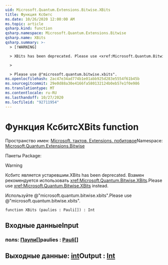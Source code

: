 ```yaml
---
uid: Microsoft.Quantum.Extensions.Bitwise.XBits
title: Функция Ксбитс
ms.date: 10/26/2020 12:00:00 AM
ms.topic: article
qsharp.kind: function
qsharp.namespace: Microsoft.Quantum.Extensions.Bitwise
qsharp.name: XBits
qsharp.summary: >-
  > [!WARNING]

  > XBits has been deprecated. Please use <xref:Microsoft.Quantum.Bitwise.XBits> instead.

  >

  > Please use @"microsoft.quantum.bitwise.xbits".
ms.openlocfilehash: 2ac47e34ad774b1e01abb925d283e5554f61b45b
ms.sourcegitcommit: 29e0d88a30e4166fa580132124b0eb57e1f0e986
ms.translationtype: MT
ms.contentlocale: ru-RU
ms.lasthandoff: 10/27/2020
ms.locfileid: "92711954"
---
```

# <a name="xbits-function"></a><span data-ttu-id="d8074-102">Функция Ксбитс</span><span class="sxs-lookup"><span data-stu-id="d8074-102">XBits function</span></span>

<span data-ttu-id="d8074-103">Пространство имен: [Microsoft. тактов. Extensions. побитовое](xref:Microsoft.Quantum.Extensions.Bitwise)</span><span class="sxs-lookup"><span data-stu-id="d8074-103">Namespace: [Microsoft.Quantum.Extensions.Bitwise](xref:Microsoft.Quantum.Extensions.Bitwise)</span></span>

<span data-ttu-id="d8074-104">Пакеты [](https://nuget.org/packages/)</span><span class="sxs-lookup"><span data-stu-id="d8074-104">Package: [](https://nuget.org/packages/)</span></span>


> [!WARNING]
> <span data-ttu-id="d8074-105">Ксбитс является устаревшим.</span><span class="sxs-lookup"><span data-stu-id="d8074-105">XBits has been deprecated.</span></span> <span data-ttu-id="d8074-106">Взамен рекомендуется использовать <xref:Microsoft.Quantum.Bitwise.XBits>.</span><span class="sxs-lookup"><span data-stu-id="d8074-106">Please use <xref:Microsoft.Quantum.Bitwise.XBits> instead.</span></span>
>
> <span data-ttu-id="d8074-107">Используйте @"microsoft.quantum.bitwise.xbits".</span><span class="sxs-lookup"><span data-stu-id="d8074-107">Please use @"microsoft.quantum.bitwise.xbits".</span></span>



```qsharp
function XBits (paulies : Pauli[]) : Int
```


## <a name="input"></a><span data-ttu-id="d8074-108">Входные данные</span><span class="sxs-lookup"><span data-stu-id="d8074-108">Input</span></span>

### <a name="paulies--pauli"></a><span data-ttu-id="d8074-109">полs: [Паули](xref:microsoft.quantum.lang-ref.pauli)[]</span><span class="sxs-lookup"><span data-stu-id="d8074-109">paulies : [Pauli](xref:microsoft.quantum.lang-ref.pauli)[]</span></span>





## <a name="output--int"></a><span data-ttu-id="d8074-110">Выходные данные: [int](xref:microsoft.quantum.lang-ref.int)</span><span class="sxs-lookup"><span data-stu-id="d8074-110">Output : [Int](xref:microsoft.quantum.lang-ref.int)</span></span>

